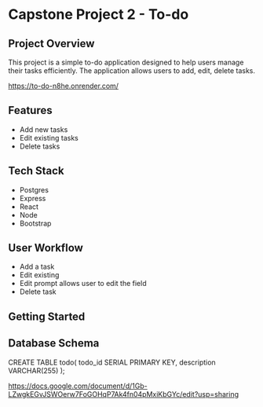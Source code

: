 
# Capstone Project 2 - To-do

## Project Overview
This project is a simple to-do application designed to help users manage their tasks efficiently. The application allows users to add, edit, delete tasks.

https://to-do-n8he.onrender.com/

## Features
- Add new tasks
- Edit existing tasks
- Delete tasks

## Tech Stack

- Postgres
- Express
- React
- Node
- Bootstrap

## User Workflow
- Add a task
- Edit existing
- Edit prompt allows user to edit the field
- Delete task

## Getting Started

## Database Schema

CREATE TABLE todo(
    todo_id SERIAL PRIMARY KEY,
    description VARCHAR(255)
);


https://docs.google.com/document/d/1Gb-LZwgkEGvJSWOerw7FoGOHqP7Ak4fn04pMxiKbGYc/edit?usp=sharing
